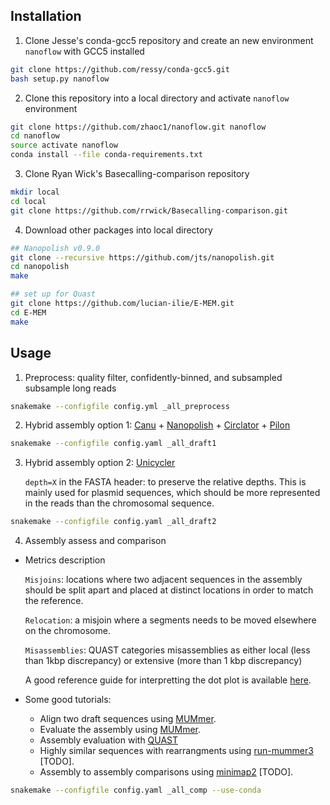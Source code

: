 ## Installation

1. Clone Jesse's conda-gcc5 repository and create an new environment `nanoflow` with GCC5 installed
  
  ```bash
  git clone https://github.com/ressy/conda-gcc5.git
  bash setup.py nanoflow
  ```
2. Clone this repository into a local directory and activate `nanoflow` environment
  ```bash
  git clone https://github.com/zhaoc1/nanoflow.git nanoflow
  cd nanoflow
  source activate nanoflow
  conda install --file conda-requirements.txt
  ```
 
3. Clone Ryan Wick's Basecalling-comparison repository
  ```bash
  mkdir local
  cd local
  git clone https://github.com/rrwick/Basecalling-comparison.git
  ```

4. Download other packages into local directory
  ```bash
  ## Nanopolish v0.9.0
  git clone --recursive https://github.com/jts/nanopolish.git
  cd nanopolish
  make
  
  ## set up for Quast
  git clone https://github.com/lucian-ilie/E-MEM.git
  cd E-MEM
  make
  ```

## Usage

1. Preprocess: quality filter, confidently-binned, and subsampled subsample long reads
  ```bash
  snakemake --configfile config.yml _all_preprocess
  ```
 
2. Hybrid assembly option 1: [ Canu](http://canu.readthedocs.io/en/latest/quick-start.html) + [ Nanopolish](http://nanopolish.readthedocs.io/en/latest/installation.html#installing-a-particular-release) + [ Circlator](https://github.com/sanger-pathogens/circlator/wiki/Brief-instructions) + [ Pilon](https://github.com/broadinstitute/pilon/wiki)
  ```bash
  snakemake --configfile config.yaml _all_draft1
  ```
  
3. Hybrid assembly option 2: [ Unicycler](https://github.com/rrwick/Unicycler)

    `depth=X` in the FASTA header: to preserve the relative depths. This is mainly used for plasmid sequences, which should be more represented in the reads than the chromosomal sequence.
 
  ```bash
  snakemake --configfile config.yaml _all_draft2
  ```

4. Assembly assess and comparison

  * Metrics description
    
    `Misjoins`: locations where two adjacent sequences in the assembly should be split apart and placed at distinct locations in order to match the reference.

    `Relocation`: a misjoin where a segments needs to be moved elsewhere on the chromosome.
    
     `Misassemblies`: QUAST categories misassemblies as either local (less than 1kbp discrepancy) or extensive (more than 1 kbp discrepancy)
    
    A good reference guide for interpretting the dot plot is available [ here](http://mummer.sourceforge.net/manual/AlignmentTypes.pdf).
    
  * Some good tutorials:
    - Align two draft sequences using [ MUMmer](http://mummer.sourceforge.net/manual/#aligningdraft).
    - Evaluate the assembly using [ MUMmer](http://nanopolish.readthedocs.io/en/latest/quickstart_consensus.html).
    - Assembly evaluation with [ QUAST](http://denbi-nanopore-training-course.readthedocs.io/en/latest/assembly_qc/quast.html)
    - Highly similar sequences with rearrangments using [ run-mummer3](http://mummer.sourceforge.net/manual/#mummer3) [TODO].
    - Assembly to assembly comparisons using [ minimap2](https://github.com/lh3/minimap2/issues/109) [TODO].
   
  ```bash  
  snakemake --configfile config.yaml _all_comp --use-conda
  ```
